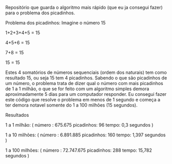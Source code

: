 Repositório que guarda o algoritmo mais rápido (que eu ja consegui fazer) para o problema dos picadinhos.

Problema dos picadinhos:
Imagine o número 15
<p> 1+2+3+4+5 = 15
<p> 4+5+6 = 15
<p> 7+8 = 15
<p> 15 = 15

Estes 4 somatórios de números sequenciais (ordem dos naturais) tem como resultado 15, ou seja 15 tem 4 picadinhos.
Sabendo o que são picadinhos de um número, o problema trata de dizer qual o número com mais picadinhos de 1 a 1 milhão, o que
se for feito com um algoritmo simples demora aproximadamente 5 dias para um computador responder. Eu consegui fazer este código
que resolve o problema em menos de 1 segundo e começa a ter demora notavel somente do 1 a 100 milhões (15 segundos).

Resultados

<p>1 a 1 milhão: ( número : 675.675  picadinhos: 96   tempo: 0,3 segundos )
<p>1 a 10 milhões: ( número : 6.891.885  picadinhos: 160   tempo: 1,397 segundos )
<p>1 a 100 milhões: ( número : 72.747.675  picadinhos: 288    tempo: 15,782 segundos )

